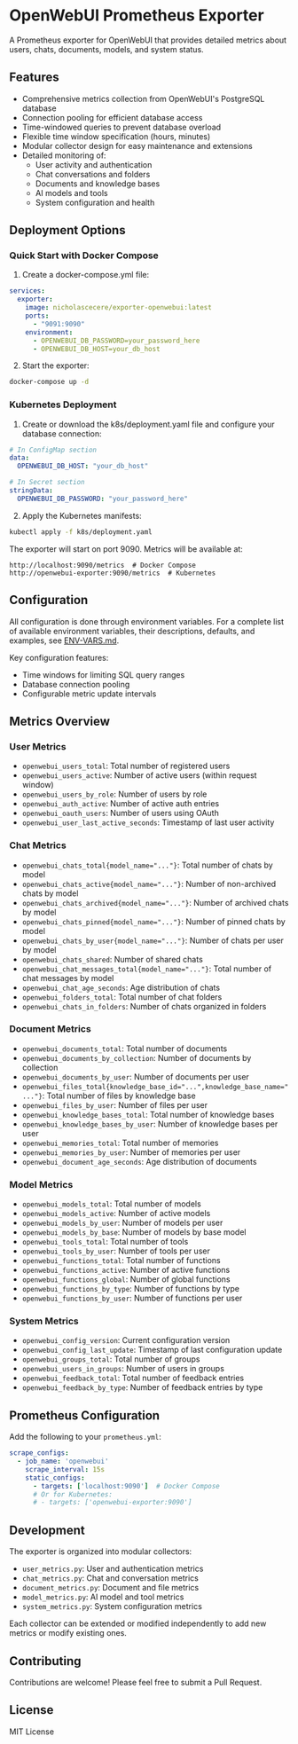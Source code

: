 # OpenWebUI Prometheus Exporter

A Prometheus exporter for OpenWebUI that provides detailed metrics about users, chats, documents, models, and system status.

## Features

- Comprehensive metrics collection from OpenWebUI's PostgreSQL database
- Connection pooling for efficient database access
- Time-windowed queries to prevent database overload
- Flexible time window specification (hours, minutes)
- Modular collector design for easy maintenance and extensions
- Detailed monitoring of:
  - User activity and authentication
  - Chat conversations and folders
  - Documents and knowledge bases
  - AI models and tools
  - System configuration and health

## Deployment Options

### Quick Start with Docker Compose

1. Create a docker-compose.yml file:
```yaml
services:
  exporter:
    image: nicholascecere/exporter-openwebui:latest
    ports:
      - "9091:9090"
    environment:
      - OPENWEBUI_DB_PASSWORD=your_password_here
      - OPENWEBUI_DB_HOST=your_db_host
```

2. Start the exporter:
```bash
docker-compose up -d
```

### Kubernetes Deployment

1. Create or download the k8s/deployment.yaml file and configure your database connection:
```yaml
# In ConfigMap section
data:
  OPENWEBUI_DB_HOST: "your_db_host"

# In Secret section
stringData:
  OPENWEBUI_DB_PASSWORD: "your_password_here"
```

2. Apply the Kubernetes manifests:
```bash
kubectl apply -f k8s/deployment.yaml
```

The exporter will start on port 9090. Metrics will be available at:
```
http://localhost:9090/metrics  # Docker Compose
http://openwebui-exporter:9090/metrics  # Kubernetes
```

## Configuration

All configuration is done through environment variables. For a complete list of available environment variables, their descriptions, defaults, and examples, see [ENV-VARS.md](ENV-VARS.md).

Key configuration features:
- Time windows for limiting SQL query ranges
- Database connection pooling
- Configurable metric update intervals

## Metrics Overview

### User Metrics
- `openwebui_users_total`: Total number of registered users
- `openwebui_users_active`: Number of active users (within request window)
- `openwebui_users_by_role`: Number of users by role
- `openwebui_auth_active`: Number of active auth entries
- `openwebui_oauth_users`: Number of users using OAuth
- `openwebui_user_last_active_seconds`: Timestamp of last user activity

### Chat Metrics
- `openwebui_chats_total{model_name="..."}`: Total number of chats by model
- `openwebui_chats_active{model_name="..."}`: Number of non-archived chats by model
- `openwebui_chats_archived{model_name="..."}`: Number of archived chats by model
- `openwebui_chats_pinned{model_name="..."}`: Number of pinned chats by model
- `openwebui_chats_by_user{model_name="..."}`: Number of chats per user by model
- `openwebui_chats_shared`: Number of shared chats
- `openwebui_chat_messages_total{model_name="..."}`: Total number of chat messages by model
- `openwebui_chat_age_seconds`: Age distribution of chats
- `openwebui_folders_total`: Total number of chat folders
- `openwebui_chats_in_folders`: Number of chats organized in folders

### Document Metrics
- `openwebui_documents_total`: Total number of documents
- `openwebui_documents_by_collection`: Number of documents by collection
- `openwebui_documents_by_user`: Number of documents per user
- `openwebui_files_total{knowledge_base_id="...",knowledge_base_name="..."}`: Total number of files by knowledge base
- `openwebui_files_by_user`: Number of files per user
- `openwebui_knowledge_bases_total`: Total number of knowledge bases
- `openwebui_knowledge_bases_by_user`: Number of knowledge bases per user
- `openwebui_memories_total`: Total number of memories
- `openwebui_memories_by_user`: Number of memories per user
- `openwebui_document_age_seconds`: Age distribution of documents

### Model Metrics
- `openwebui_models_total`: Total number of models
- `openwebui_models_active`: Number of active models
- `openwebui_models_by_user`: Number of models per user
- `openwebui_models_by_base`: Number of models by base model
- `openwebui_tools_total`: Total number of tools
- `openwebui_tools_by_user`: Number of tools per user
- `openwebui_functions_total`: Total number of functions
- `openwebui_functions_active`: Number of active functions
- `openwebui_functions_global`: Number of global functions
- `openwebui_functions_by_type`: Number of functions by type
- `openwebui_functions_by_user`: Number of functions per user

### System Metrics
- `openwebui_config_version`: Current configuration version
- `openwebui_config_last_update`: Timestamp of last configuration update
- `openwebui_groups_total`: Total number of groups
- `openwebui_users_in_groups`: Number of users in groups
- `openwebui_feedback_total`: Total number of feedback entries
- `openwebui_feedback_by_type`: Number of feedback entries by type

## Prometheus Configuration

Add the following to your `prometheus.yml`:

```yaml
scrape_configs:
  - job_name: 'openwebui'
    scrape_interval: 15s
    static_configs:
      - targets: ['localhost:9090']  # Docker Compose
      # Or for Kubernetes:
      # - targets: ['openwebui-exporter:9090']
```

## Development

The exporter is organized into modular collectors:

- `user_metrics.py`: User and authentication metrics
- `chat_metrics.py`: Chat and conversation metrics
- `document_metrics.py`: Document and file metrics
- `model_metrics.py`: AI model and tool metrics
- `system_metrics.py`: System configuration metrics

Each collector can be extended or modified independently to add new metrics or modify existing ones.

## Contributing

Contributions are welcome! Please feel free to submit a Pull Request.

## License

MIT License
